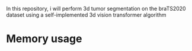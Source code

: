 In this repository, i will perform 3d tumor segmentation on the braTS2020 dataset using a self-implemented 3d vision transformer algorithm


# Memory usage
#